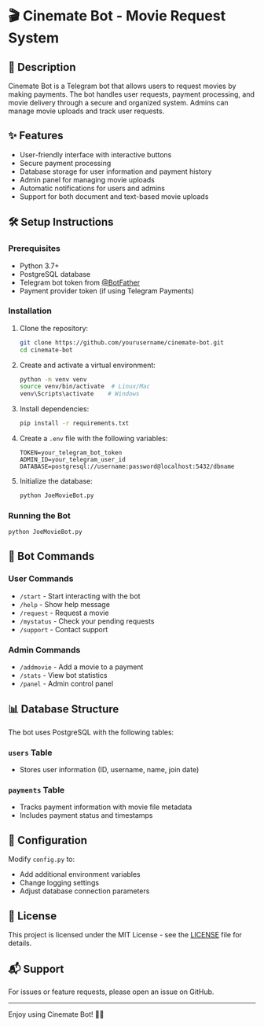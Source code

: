 # 🎬 Cinemate Bot - Movie Request System

## 📝 Description
Cinemate Bot is a Telegram bot that allows users to request movies by making payments. The bot handles user requests, payment processing, and movie delivery through a secure and organized system. Admins can manage movie uploads and track user requests.

## ✨ Features
- User-friendly interface with interactive buttons
- Secure payment processing
- Database storage for user information and payment history
- Admin panel for managing movie uploads
- Automatic notifications for users and admins
- Support for both document and text-based movie uploads

## 🛠️ Setup Instructions

### Prerequisites
- Python 3.7+
- PostgreSQL database
- Telegram bot token from [@BotFather](https://t.me/BotFather)
- Payment provider token (if using Telegram Payments)

### Installation
1. Clone the repository:
   ```bash
   git clone https://github.com/yourusername/cinemate-bot.git
   cd cinemate-bot
   ```

2. Create and activate a virtual environment:
   ```bash
   python -m venv venv
   source venv/bin/activate  # Linux/Mac
   venv\Scripts\activate    # Windows
   ```

3. Install dependencies:
   ```bash
   pip install -r requirements.txt
   ```

4. Create a `.env` file with the following variables:
   ```
   TOKEN=your_telegram_bot_token
   ADMIN_ID=your_telegram_user_id
   DATABASE=postgresql://username:password@localhost:5432/dbname
   ```

5. Initialize the database:
   ```bash
   python JoeMovieBot.py
   ```

### Running the Bot
```bash
python JoeMovieBot.py
```

## 🤖 Bot Commands

### User Commands
- `/start` - Start interacting with the bot
- `/help` - Show help message
- `/request` - Request a movie
- `/mystatus` - Check your pending requests
- `/support` - Contact support

### Admin Commands
- `/addmovie` - Add a movie to a payment
- `/stats` - View bot statistics
- `/panel` - Admin control panel

## 📊 Database Structure
The bot uses PostgreSQL with the following tables:

### `users` Table
- Stores user information (ID, username, name, join date)

### `payments` Table
- Tracks payment information with movie file metadata
- Includes payment status and timestamps

## 🔧 Configuration
Modify `config.py` to:
- Add additional environment variables
- Change logging settings
- Adjust database connection parameters

## 📜 License
This project is licensed under the MIT License - see the [LICENSE](LICENSE) file for details.

## 📬 Support
For issues or feature requests, please open an issue on GitHub.

---

Enjoy using Cinemate Bot! 🍿🎥
